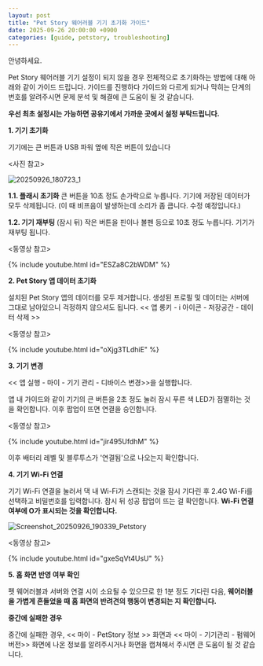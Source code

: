 ```yaml
---
layout: post
title: "Pet Story 웨어러블 기기 초기화 가이드"
date: 2025-09-26 20:00:00 +0900
categories: [guide, petstory, troubleshooting]
---
```


안녕하세요.

Pet Story 웨어러블 기기 설정이 되지 않을 경우 전체적으로 초기화하는 방법에 대해 아래와 같이 가이드 드립니다.
가이드를 진행하다 가이드와 다르게 되거나 막히는 단계의 번호를 알려주시면 문제 분석 및 해결에 큰 도움이 될 것 같습니다.

**우선 최초 설정시는 가능하면 공유기에서 가까운 곳에서 설정 부탁드립니다.**

**1. 기기 초기화**

기기에는 큰 버튼과 USB 파워 옆에 작은 버튼이 있습니다

<사진 참고>

![20250926_180723_1](https://github.com/user-attachments/assets/8774d4d8-ea7c-4999-b064-3d032c680114)

**1.1. 플래시 초기화**
큰 버튼을 10초 정도 손가락으로 누릅니다. 기기에 저장된 데이터가 모두 삭제됩니다. (이 때 비프음이 발생하는데 소리가 좀 큽니다. 수정 예정입니다.)

**1.2. 기기 재부팅**
(잠시 뒤) 작은 버튼을 핀이나 볼펜 등으로 10초 정도 누릅니다. 기기가 재부팅 됩니다.

<동영상 참고>

{% include youtube.html id="ESZa8C2bWDM" %}

**2. Pet Story 앱 데이터 초기화**

설치된 Pet Story 앱의 데이터를 모두 제거합니다. 생성된 프로필 및 데이터는 서버에 그대로 남아있으니 걱정하지 않으셔도 됩니다. << 앱 롱키 - i 아이콘 - 저장공간 - 데이터 삭제 >>

<동영상 참고>

{% include youtube.html id="oXjg3TLdhiE" %}

**3. 기기 변경**

<< 앱 실행 - 마이 - 기기 관리 - 디바이스 변경>>을 실행합니다.

앱 내 가이드와 같이 기기의 큰 버튼을 2초 정도 눌러 잠시 푸른 색 LED가 점멸하는 것을 확인합니다. 이후 팝업이 뜨면 연결을 승인합니다.

<동영상 참고>

{% include youtube.html id="jir495UfdhM" %}

이후 배터리 레벨 및 블루투스가 '연결됨'으로 나오는지 확인합니다.

**4. 기기 Wi-Fi 연결**

기기 Wi-Fi 연결을 눌러서 댁 내 Wi-Fi가 스캔되는 것을 잠시 기다린 후 2.4G Wi-Fi를 선택하고 비밀번호를 입력합니다. 잠시 뒤 성공 팝업이 뜨는 걸 확인합니다. **Wi-Fi 연결 여부에 O가 표시되는 것을 확인합니다.**

![Screenshot_20250926_190339_Petstory](https://github.com/user-attachments/assets/dc08177d-00bb-4815-94db-c0a5c54c8162)

<동영상 참고>

{% include youtube.html id="gxeSqVt4UsU" %}

**5. 홈 화면 반영 여부 확인**

펫 웨어러블과 서버와 연결 시이 소요될 수 있으므로 한 1분 정도 기다린 다음, **웨어러블을 가볍게 흔들었을 때 홈 화면의 반려견의 행동이 변경되는 지 확인합니다.**

**중간에 실패한 경우**

중간에 실패한 경우, << 마이 - PetStory 정보 >> 화면과 << 마이 - 기기관리 - 펌웨어 버전>> 화면에 나온 정보를 알려주시거나 화면을 캡쳐해서 주시면 큰 도움이 될 것 같습니다.
